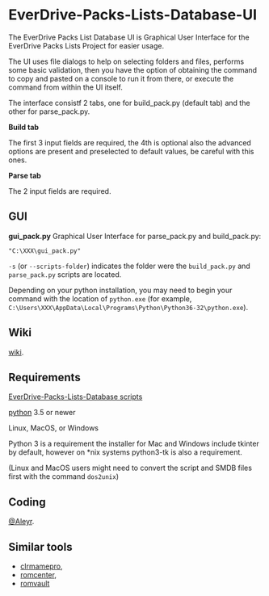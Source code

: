 # EverDrive-Packs-Lists-Database-UI

The EverDrive Packs List Database UI is Graphical User Interface for the
EverDrive Packs Lists Project for easier usage.

The UI uses file dialogs to help on selecting folders and files, performs
some basic validation, then you have the option of obtaining the command to
copy and pasted on a console to run it from there, or execute the command from
within the UI itself.

The interface consistf 2 tabs, one for build_pack.py (default tab) and the other for 
parse_pack.py.

**Build tab**

The first 3 input fields are required, the 4th is optional also the advanced options
are present and preselected to default values, be careful with this ones.

**Parse tab**

The 2 input fields are required.

## GUI

**gui_pack.py** Graphical User Interface for parse_pack.py and build_pack.py:
```DOS .bat
"C:\XXX\gui_pack.py"
```

`-s` (or `--scripts-folder`) indicates the folder were the `build_pack.py` and 
`parse_pack.py` scripts are located.

Depending on your python installation, you may need to begin your
command with the location of `python.exe` (for example,
`C:\Users\XXX\AppData\Local\Programs\Python\Python36-32\python.exe`).

## Wiki

[wiki](https://github.com/Aleyr/EverDrive-Packs-Lists-Database-UI/wiki).

## Requirements

[EverDrive-Packs-Lists-Database scripts](https://github.com/SmokeMonsterPacks/EverDrive-Packs-Lists-Database)

[python](https://www.python.org) 3.5 or newer

Linux, MacOS, or Windows

Python 3 is a requirement the installer for Mac and Windows include tkinter by
default, however on \*nix systems python3-tk is also a requirement.

(Linux and MacOS users might need to convert the script and SMDB files
first with the command `dos2unix`)

## Coding

[@Aleyr](https://github.com/Aleyr).

## Similar tools

- [clrmamepro](https://mamedev.emulab.it/clrmamepro/),
- [romcenter](http://www.romcenter.com/),
- [romvault](http://www.romvault.com/)

